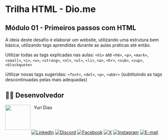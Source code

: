 # Trilha HTML - Dio.me
## Módulo 01 - Primeiros passos com HTML

A ideia deste desafio é elaborar um website, utilizando uma estrutura bem básica, utilizando tags aprendidas durante as aulas práticas até então.

Utilizar todas as tags explicadas nas aulas: `<h1>` até `<h6>`, `<p>`, `<mark>`, `<small>`, `<i>`, `<u>`, `<strong>`, `<ol>`, `<ul>`, `<li>`, `<a>`, `<hr>`, `<sub>`, `<sup>`, `<blockquote>`

Utilizar novas tags sugeridas: `<font>`, `<del>`, `<p>`, `<abbr>` (subtituindo as tags descontinuadas pelas mais adequadas)

## 👨‍💻 Desenvolvedor

<p>
    <a href="https://github.com/yuridiasp">
        <img
          align=left
          margin=10
          width=80
          src="https://avatars.githubusercontent.com/u/81938754?v=4"
        />
    </a>
      <p>
        <p>&nbsp&nbspYuri Dias<br>
        &nbsp&nbsp&nbsp
    </p>
</p>

<br>

[![LinkedIn](https://img.shields.io/badge/LinkedIn-0077B5?style=for-the-badge&logo=linkedin&logoColor=white)](https://www.linkedin.com/in/yuridiasp/) [![Discord](https://img.shields.io/badge/Discord-7289DA?style=for-the-badge&logo=discord&logoColor=white)](https://discord.com/channels/@yuridiasp/) [![Facebook](https://img.shields.io/badge/Facebook-1877F2?style=for-the-badge&logo=facebook&logoColor=white)](https://www.facebook.com/yuri.dias.7739/) [![X](https://img.shields.io/badge/X-000?style=for-the-badge&logo=x)](https://x.com/YuriDias_P) [![Instagram](https://img.shields.io/badge/-Instagram-%23E4405F?style=for-the-badge&logo=instagram&logoColor=white)](https://www.instagram.com/yuridiasp/) [![E-mail](https://img.shields.io/badge/-Email-000?style=for-the-badge&logo=microsoft-outlook&logoColor=007BFF)](mailto:yuristardias@hotmail.com)